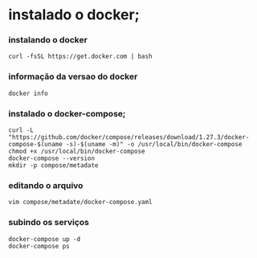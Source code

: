 #  instalado o docker;

### instalando o docker

    curl -fsSL https://get.docker.com | bash
    
### informação da versao do docker

    docker info

### instalado o docker-compose;

    curl -L "https://github.com/docker/compose/releases/download/1.27.3/docker-compose-$(uname -s)-$(uname -m)" -o /usr/local/bin/docker-compose
    chmod +x /usr/local/bin/docker-compose
    docker-compose --version
    mkdir -p compose/metadate
### editando o arquivo 

    vim compose/metadate/docker-compose.yaml
### subindo os serviços

    docker-compose up -d
    docker-compose ps




